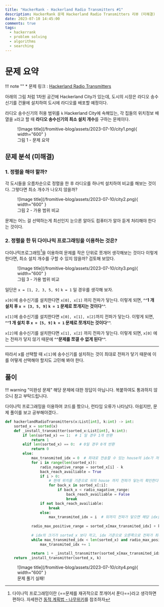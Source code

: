 ```yaml
---
title: "HackerRank - Hackerland Radio Transmitters #1"
description: HackerRank 문제 Hackerland Radio Transmitters 리뷰 (미해결)
date: 2023-07-10 14:45:00
comments: true
tags:
  - hackerrank
  - problem solving
  - algorithms
  - searching
---
```


# 문제 요약

!!! note ""
    * 문제 링크 : [Hackerland Radio Transmitters](https://www.hackerrank.com/challenges/hackerland-radio-transmitters/problem?isFullScreen=true)

아래의 그림 처럼 1차원 공간에 Hackerland City가 있는데, 도시의 시장은 라디오 송수신기를 건물에 설치하여 도시에 라디오를 배포할 예정이다.

라디오 송수신기의 허용 범위를 `k` Hackerland City에 속해있는, 각 집들의 위치정보 배열을 `x`라고 할 때 **라디오 송수신기의 최소 설치 개수**를 구하는 문제이다.

<figure markdown>
  ![Image title](/fromitive-blog/assets/2023-07-10/city1.png){ width="600" }
  <figcaption>그림 1 - 문제 요약</figcaption>
</figure>


## 문제 분석 (미해결)

### 1. 정렬을 해야 할까?

각 도시들을 오름차순으로 정렬을 한 후 라디오를 하나씩 설치하여 비교를 해보는 것이다. 그렇다면 최소 개수가 나오지 않을까?

<figure markdown>
  ![Image title](/fromitive-blog/assets/2023-07-10/city2.png){ width="600" }
  <figcaption>그림 2 - 가용 범위 비교</figcaption>
</figure>

문제는 어느 걸 선택하는게 최선인지 눈으론 알아도 컴퓨터가 알아 듣게 처리해야 한다는 것이다.

### 2. 정렬을 한 뒤 다이나믹 프로그래밍을 이용하는 것은?

다이나믹프로그래밍[^1]을 이용하여 문제를 작은 단위로 쪼개어 생각해보는 것이다 이렇게 한다면, 최소 설치 개수를 구할 수 있지 않을까? 검토해 보았다.

<figure markdown>
  ![Image title](/fromitive-blog/assets/2023-07-10/city3.png){ width="600" }
  <figcaption>그림 3 - 가용 범위 비교</figcaption>
</figure>

[^1]: 다이나믹 프로그래밍이란 {==문제를 재귀적으로 쪼개어서 푼다==}라고 생각하면 편하다. 자세한건 [동적 계획법 - 나무위키](https://namu.wiki/w/%EB%8F%99%EC%A0%81%20%EA%B3%84%ED%9A%8D%EB%B2%95)를 참조하자

일단은 `x = [1, 2, 3, 5, 9]` `k = 1` 일 경우를 생각해 보자.

`x[0]`에 송수신기를 설치한다면 `x[0], x[1]` 까지 전파가 닿는다. 이렇게 되면, ^^**1 개 설치 후 `x = [3, 5, 9]`  `k = 1` 문제로 쪼개지는 것이다**^^.

`x[1]`에 송수신기를 설치한다면 `x[0], x[1], x[2]`까지 전파가 닿는다. 이렇게 되면, ^^**1 개 설치 후 `x = [5, 9]`  `k = 1` 문제로 쪼개지는 것이다**^^.

`x[2]`에 송수신기를 설치한다면 `x[1], x[2]` 까지 전파가 닿는다. 이렇게 되면, `x[0]` 에는 전파가 닿지 않기 때문에 ^^**문제를 쪼갤 수 없게 된다**^^.

---

따라서 x를 선택할 때 `x[1]`에 송수신기를 설치하는 것이 최대로 전파가 닿기 때문에 이를 어떻게 선택해야 할지도 고민해 봐야 한다.


## 풀이

!!! warning "미완성 문제"
    해당 문제에 대한 정답이 아닙니다. 복붙하여도 통과하지 않으니 참고 부탁드립니다.


다이나믹 프로그래밍을 이용하여 코드를 짰으나, 런타임 오류가 나타났다. 아쉽지만, 문제 풀이를 보고 공부해야겠다..

``` python title="hackerlandRadioTransmitters.py"
def hackerlandRadioTransmitters(x:List[int], k:int) -> int: 
    sorted_x = sorted(x)
    def _install_transmitter(sorted_x:List[int], k:int):
        if len(sorted_x) == 1:  # 1 일 경우 1개 반환
            return 1
        elif len(sorted_x) == 0:  # 0일 경우 0개 반환
            return 0
        else:
            max_transmited_idx = 0  # 최대로 전송할 수 있는 house의 idx가 저장된다. 
            for i in range(len(sorted_x)):
                radio_nagative_range = sorted_x[i] - k
                back_reach_availiable = True
                if i > 0: 
                    # 현재 위치를 기준으로 뒤의 house 까지 전파가 닿는지 확인한다.
                    for back_x in sorted_x[:i]: 
                        if back_x < radio_nagative_range:
                            back_reach_availiable = False
                            break
                if not back_reach_availiable:
                    break
                else:
                    max_transmited_idx = i  # 뒤까지 전파가 닿으면 해당 idx를 최대 전송할 수 있는 idx로 지정한다.
            
            radio_max_positive_range = sorted_x[max_transmited_idx] + k
            
            # idx의 크기가 sorted_x 보다 작고, idx 기준으로 오른쪽으로 전파가 최대한 닿을 수 있을때까지 idx를 더한다
            while max_transmited_idx < len(sorted_x) and radio_max_positive_range >= sorted_x[max_transmited_idx]:
                max_transmited_idx += 1
                
            return 1 + _install_transmitter(sorted_x[max_transmited_idx:], k) # 뒤에 남아있는 house를 대상으로 재 호출한다.
    return _install_transmitter(sorted_x, k)
```

<figure markdown>
  ![Image title](/fromitive-blog/assets/2023-07-10/city4.png){ width="600" }
  <figcaption>문제 풀기 실패!</figcaption>
</figure>
